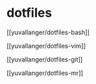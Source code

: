 dotfiles
========
[[yuvallanger/dotfiles-bash]]

[[yuvallanger/dotfiles-vim]]

[[yuvallanger/dotfiles-git]]

[[yuvallanger/dotfiles-mr]]
